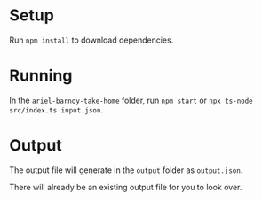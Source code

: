 # Setup
Run `npm install` to download dependencies.

# Running
In the `ariel-barnoy-take-home` folder, run `npm start` or `npx ts-node src/index.ts input.json`.

# Output
The output file will generate in the ``output`` folder as `output.json`.

There will already be an existing output file for you to look over.